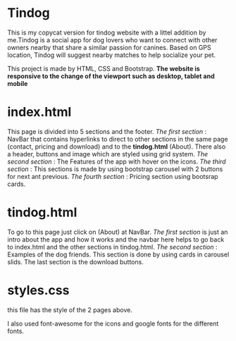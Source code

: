 # Tindog
This is my copycat version for tindog website with a littel addition by me.Tindog is a social app for dog lovers who want to connect with other owners nearby that share a similar passion for canines. Based on GPS location, Tindog will suggest nearby matches to help socialize your pet.

This project is made by HTML, CSS and Bootstrap. 
**The website is responsive to the change of the viewport such as desktop, tablet and mobile**

# index.html
This page is divided into 5 sections and the footer. 
_The first section_ : NavBar that contains hyperlinks to direct to other sections in the same page (contact, pricing and download) and to the **tindog.html** (About). There also a header, buttons and image which are styled using grid system.
_The second section_ : The Features of the app with hover on the icons.
_The third section_ : This sections is made by using bootstrap carousel with 2 buttons for next ant previous.
_The fourth section_ : Pricing section using bootsrap cards.

# tindog.html
To go to this page just click on (About) at NavBar. _The first section_ is just an intro about the app and how it works and the navbar here helps to go back to index.html and the other sections in tindog.html.
_The second section_ : Examples of the dog friends. This section is done by using cards in carousel slids.
The last section is the download buttons.

# styles.css
this file has the style of the 2 pages above.

I also used font-awesome for the icons and google fonts for the different fonts.
